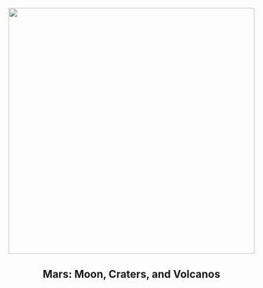 
<p align="center"><img src="https://apod.nasa.gov/apod/image/2409/MarsPan_ExpressLuck_1080.jpg" width="500" height="500"></p>
<h2 align="center"> Mars: Moon, Craters, and Volcanos </h2>
